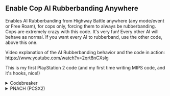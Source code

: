 ## Enable Cop AI Rubberbanding Anywhere

Enables AI Rubberbanding from Highway Battle anywhere (any mode/event or Free Roam), for cops only, forcing them to always be rubberbanding. Cops are extremely crazy with this code. It's very fun!
Every other AI will behave as normal. If you want every AI to rubberband, use the other code, above this one.

Video explanation of the AI Rubberbanding behavior and the code in action: https://www.youtube.com/watch?v=2qrt8nCXslg

This is my first PlayStation 2 code (and my first time writing MIPS code, and it's hooks, nice!)

<details>
<summary>Codebreaker</summary>

```mips
2011D10C 0C0D555D
20355574 8C620054
20355578 8E43009C
2035557C 14600002
20355580 34020001
20355584 AE420130
20355588 03E00008
2035558C 00000000
2011D24C 0C0D5564
20355590 8E43009C
20355594 14600004
20355598 4615AD41
2035559C E6550138
203555A0 3C0142FA
203555A4 4481A000
203555A8 4602A834
203555AC 03E00008
203555B0 00000000
20415D94 0C0D556C
203555B4 00001021
203555B8 8E250068
203555BC 8CA30094
203555C0 14600002
203555C4 00000000
203555C8 34020001
203555CC 3C03006A
203555D0 03E00008
203555D4 00000000
```
</details>

<details>
<summary>PNACH (PCSX2)</summary>

```mips
patch=0,EE,2011D10C,extended,0C0D555D
patch=0,EE,20355574,extended,8C620054
patch=0,EE,20355578,extended,8E43009C
patch=0,EE,2035557C,extended,14600002
patch=0,EE,20355580,extended,34020001
patch=0,EE,20355584,extended,AE420130
patch=0,EE,20355588,extended,03E00008
patch=0,EE,2035558C,extended,00000000
patch=0,EE,2011D24C,extended,0C0D5564
patch=0,EE,20355590,extended,8E43009C
patch=0,EE,20355594,extended,14600004
patch=0,EE,20355598,extended,4615AD41
patch=0,EE,2035559C,extended,E6550138
patch=0,EE,203555A0,extended,3C0142FA
patch=0,EE,203555A4,extended,4481A000
patch=0,EE,203555A8,extended,4602A834
patch=0,EE,203555AC,extended,03E00008
patch=0,EE,203555B0,extended,00000000
patch=0,EE,20415D94,extended,0C0D556C
patch=0,EE,203555B4,extended,00001021
patch=0,EE,203555B8,extended,8E250068
patch=0,EE,203555BC,extended,8CA30094
patch=0,EE,203555C0,extended,14600002
patch=0,EE,203555C4,extended,00000000
patch=0,EE,203555C8,extended,34020001
patch=0,EE,203555CC,extended,3C03006A
patch=0,EE,203555D0,extended,03E00008
patch=0,EE,203555D4,extended,00000000
```
</details>
